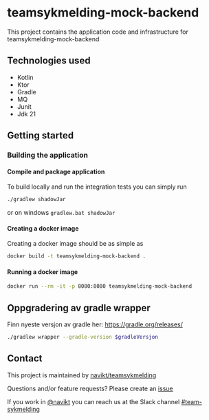 # teamsykmelding-mock-backend
This project contains the application code and infrastructure for teamsykmelding-mock-backend

## Technologies used
* Kotlin
* Ktor
* Gradle
* MQ
* Junit
* Jdk 21

## Getting started
### Building the application
#### Compile and package application
To build locally and run the integration tests you can simply run 
``` bash
./gradlew shadowJar
```
or  on windows 
`gradlew.bat shadowJar`

#### Creating a docker image
Creating a docker image should be as simple as
``` bash 
docker build -t teamsykmelding-mock-backend .
```

#### Running a docker image
``` bash
docker run --rm -it -p 8080:8080 teamsykmelding-mock-backend
```

## Oppgradering av gradle wrapper
Finn nyeste versjon av gradle her: https://gradle.org/releases/

``` bash
./gradlew wrapper --gradle-version $gradleVersjon
```

## Contact

This project is maintained by [navikt/teamsykmelding](CODEOWNERS)

Questions and/or feature requests? Please create an [issue](https://github.com/navikt/teamsykmelding-mock-backend/issues)

If you work in [@navikt](https://github.com/navikt) you can reach us at the Slack
channel [#team-sykmelding](https://nav-it.slack.com/archives/CMA3XV997)
